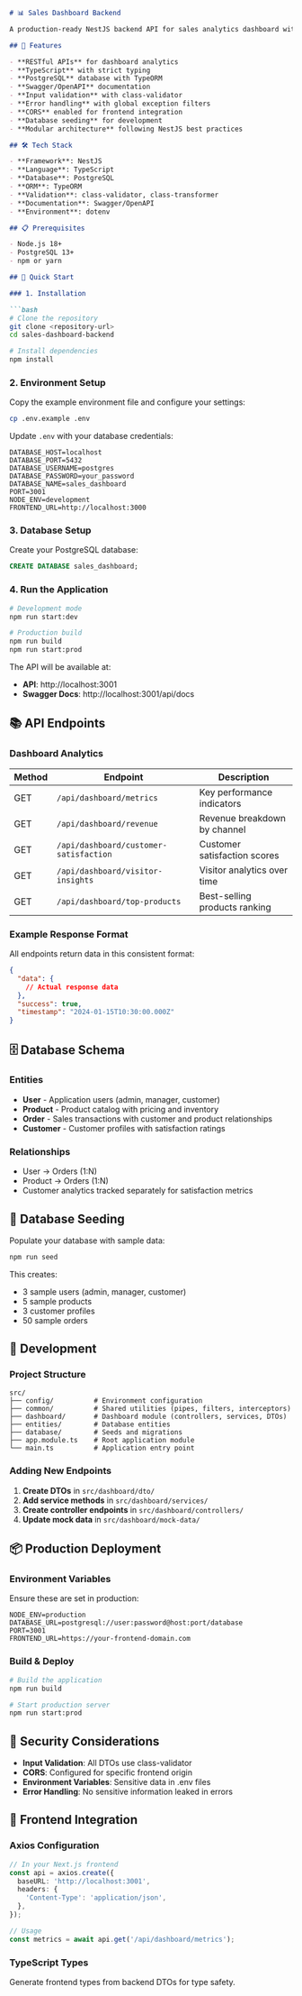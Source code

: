 ```markdown
# 📊 Sales Dashboard Backend

A production-ready NestJS backend API for sales analytics dashboard with TypeScript, PostgreSQL, and comprehensive documentation.

## 🚀 Features

- **RESTful APIs** for dashboard analytics
- **TypeScript** with strict typing
- **PostgreSQL** database with TypeORM
- **Swagger/OpenAPI** documentation
- **Input validation** with class-validator
- **Error handling** with global exception filters
- **CORS** enabled for frontend integration
- **Database seeding** for development
- **Modular architecture** following NestJS best practices

## 🛠️ Tech Stack

- **Framework**: NestJS
- **Language**: TypeScript
- **Database**: PostgreSQL
- **ORM**: TypeORM
- **Validation**: class-validator, class-transformer
- **Documentation**: Swagger/OpenAPI
- **Environment**: dotenv

## 📋 Prerequisites

- Node.js 18+
- PostgreSQL 13+
- npm or yarn

## 🚀 Quick Start

### 1. Installation

```bash
# Clone the repository
git clone <repository-url>
cd sales-dashboard-backend

# Install dependencies
npm install
```

### 2. Environment Setup

Copy the example environment file and configure your settings:

```bash
cp .env.example .env
```

Update `.env` with your database credentials:

```env
DATABASE_HOST=localhost
DATABASE_PORT=5432
DATABASE_USERNAME=postgres
DATABASE_PASSWORD=your_password
DATABASE_NAME=sales_dashboard
PORT=3001
NODE_ENV=development
FRONTEND_URL=http://localhost:3000
```

### 3. Database Setup

Create your PostgreSQL database:

```sql
CREATE DATABASE sales_dashboard;
```

### 4. Run the Application

```bash
# Development mode
npm run start:dev

# Production build
npm run build
npm run start:prod
```

The API will be available at:
- **API**: http://localhost:3001
- **Swagger Docs**: http://localhost:3001/api/docs

## 📚 API Endpoints

### Dashboard Analytics

| Method | Endpoint | Description |
|--------|----------|-------------|
| GET | `/api/dashboard/metrics` | Key performance indicators |
| GET | `/api/dashboard/revenue` | Revenue breakdown by channel |
| GET | `/api/dashboard/customer-satisfaction` | Customer satisfaction scores |
| GET | `/api/dashboard/visitor-insights` | Visitor analytics over time |
| GET | `/api/dashboard/top-products` | Best-selling products ranking |

### Example Response Format

All endpoints return data in this consistent format:

```json
{
  "data": {
    // Actual response data
  },
  "success": true,
  "timestamp": "2024-01-15T10:30:00.000Z"
}
```

## 🗄️ Database Schema

### Entities

- **User** - Application users (admin, manager, customer)
- **Product** - Product catalog with pricing and inventory
- **Order** - Sales transactions with customer and product relationships
- **Customer** - Customer profiles with satisfaction ratings

### Relationships

- User → Orders (1:N)
- Product → Orders (1:N)
- Customer analytics tracked separately for satisfaction metrics

## 🌱 Database Seeding

Populate your database with sample data:

```bash
npm run seed
```

This creates:
- 3 sample users (admin, manager, customer)
- 5 sample products
- 3 customer profiles
- 50 sample orders

## 🔧 Development

### Project Structure

```
src/
├── config/          # Environment configuration
├── common/          # Shared utilities (pipes, filters, interceptors)
├── dashboard/       # Dashboard module (controllers, services, DTOs)
├── entities/        # Database entities
├── database/        # Seeds and migrations
├── app.module.ts    # Root application module
└── main.ts          # Application entry point
```

### Adding New Endpoints

1. **Create DTOs** in `src/dashboard/dto/`
2. **Add service methods** in `src/dashboard/services/`
3. **Create controller endpoints** in `src/dashboard/controllers/`
4. **Update mock data** in `src/dashboard/mock-data/`


## 📦 Production Deployment

### Environment Variables

Ensure these are set in production:

```env
NODE_ENV=production
DATABASE_URL=postgresql://user:password@host:port/database
PORT=3001
FRONTEND_URL=https://your-frontend-domain.com
```

### Build & Deploy

```bash
# Build the application
npm run build

# Start production server
npm run start:prod
```
## 🔐 Security Considerations

- **Input Validation**: All DTOs use class-validator
- **CORS**: Configured for specific frontend origin
- **Environment Variables**: Sensitive data in .env files
- **Error Handling**: No sensitive information leaked in errors

## 🚀 Frontend Integration

### Axios Configuration

```typescript
// In your Next.js frontend
const api = axios.create({
  baseURL: 'http://localhost:3001',
  headers: {
    'Content-Type': 'application/json',
  },
});

// Usage
const metrics = await api.get('/api/dashboard/metrics');
```

### TypeScript Types

Generate frontend types from backend DTOs for type safety.


